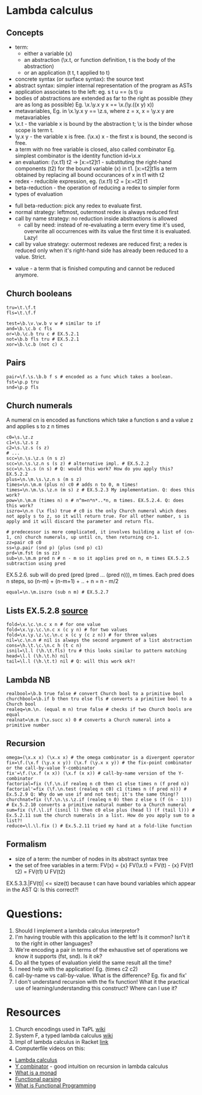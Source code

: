 # Lambda calculus

## Concepts
* term:
  - either a variable (x)
  - an abstraction (\x.t, or function definition, t is the body of the abstraction)
  - or an application (t t, t applied to t)
* concrete syntax (or surface syntax): the source text
* abstract syntax: simpler internal representation of the program as ASTs
* application associates to the left: eg. s t u == (s t) u
* bodies of abstractions are extended as far to the right as possible (they are as long as possible)
  Eg. \x.\y.x y x == \x.(\y.((x y) x))
* metavariables,
  Eg. in \x.\y.x y == \z.s, where z = x, x = \y.x y are metavariables
* \x.t - the variable x is bound by the abstraction t; \x is the binder whose scope is term t.
* \y.x y - the variable x is free. (\x.x) x - the first x is bound, the second is free.
* a term with no free variable is closed, also called combinator
  Eg. simplest combinator is the identity function id=\x.x
* an evaluation: (\x.t1) t2 -> [x:=t2]t1 - substituting the right-hand components (t2) for the bound variable (x) in t1.
  [x:=t2]t1is a term obtained by replacing all bound occurances of x in t1 with t2
* redex - reducible expression, eg. (\x.t1) t2 = [x:=t2] t1
* beta-reduction - the operation of reducing a redex to simpler form
* types of evaluation
- full beta-reduction: pick any redex to evaluate first.
- normal strategy: leftmost, outermost redex is always reduced first
- call by name strategy: no reduction inside abstractions is allowed
  - call by need: instead of re-evaluating a term every time it's used, overwrite all occurrences with its value the first time it is evaluated. Lazy!
- call by value strategy: outermost redexes are reduced first; a redex is reduced only when it's right-hand side has already been reduced to a value. Strict.
* value - a term that is finished computing and cannot be reduced anymore.

## Church booleans
```
tru=\t.\f.t
fls=\t.\f.f

test=\b.\v.\w.b v w # similar to if
and=\b.\c.b c fls
or=\b.\c.b tru c # EX.5.2.1
not=\b.b fls tru # EX.5.2.1
xor=\b.\c.b (not c) c
```

## Pairs
```
pair=\f.\s.\b.b f s # encoded as a func which takes a boolean.
fst=\p.p tru
snd=\p.p fls
```

## Church numerals
A numeral cn is encoded as functions which take a function s and a value z and
applies s to z n times
```
c0=\s.\z.z
c1=\s.\z.s z
c2=\s.\z.s (s z)
# ...
scc=\n.\s.\z.s (n s z)
scc=\n.\s.\z.n s (s z) # alternative impl. # EX.5.2.2
scc=\n.\s.s (n s) # Q: would this work? How do you apply this? EX.5.2.2
plus=\n.\m.\s.\z.n s (m s z)
times=\n.\m.m (plus n) c0 # adds n to 0, m times!
times=\n.\m.\s.\z.n (m s) z # EX.5.2.3 My implementation. Q: does this work?
pow=\n.\m.m (times n) n # n^m=n*n*..*n, m times. EX.5.2.4. Q: does this work?
iszro=\n.n (\x fls) true # c0 is the only Church numeral which does not apply s to z, so it will return true. For all other number, s is apply and it will discard the parameter and return fls.

# predecessor is more complicated, it involves building a list of (cn-1, cn) church numerals, up until cn, then returning cn-1.
zz=pair c0 c0
ss=\p.pair (snd p) (plus (snd p) c1)
prd=\m.fst (m ss zz)
sub=\n.\m.m pred n # n - m so it applies pred on n, m times EX.5.2.5 subtraction using pred
```
EX.5.2.6. sub will do pred (pred (pred ... (pred n))), m times. Each pred does n steps, so (n-m) + (n-m+1) + .. + n = n - m/2
```
equal=\n.\m.iszro (sub n m) # EX.5.2.7
```

## Lists EX.5.2.8 [source](https://en.wikipedia.org/wiki/Church_encoding#Represent_the_list_using_right_fold)
```
fold=\x.\c.\n.c x n # for one value
fold=\x.\y.\c.\n.c x (c y n) # for two values
fold=\x.\y.\z.\c.\n.c x (c y (c z n)) # for three values
nil=\c.\n.n # nil is always the second argument of a list abstraction
cons=\h.\t.\c.\n.c h (t c n)
isnil=\l.l (\h.\t.fls) tru # this looks similar to pattern matching
head=\l.l (\h.\t.h) nil
tail=\l.l (\h.\t.t) nil # Q: will this work ok?!
```

## Lambda NB
```
realbool=\b.b true false # convert Church bool to a primitive bool
churchbool=\b.if b then tru else fls # converts a primitive bool to a Church bool
realeq=\m.\n. (equal m n) true false # checks if two Church bools are equal
realnat=\m.m (\x.succ x) 0 # converts a Church numeral into a primitive number
```

## Recursion
```
omega=(\x.x x) (\x.x x) # the omega combinator is a divergent operator
fix=\f.(\x.f (\y.x x y)) (\x.f (\y.x x y)) # the fix-point combinator or the call-by-value Y-combinator
fix'=\f.(\x.f (x x)) (\x.f (x x)) # call-by-name version of the Y-combinator
factorial=fix (\f.\n.if realeq n c0 then c1 else times n (f pred n))
factorial'=fix (\f.\n.test (realeq n c0) c1 (times n (f pred n))) # Ex.5.2.9 Q: Why do we use if and not test; it's the same thing!?
churchnat=fix (\f.\n.\s.\z.if (realeq n 0) then z else s (f (n - 1))) # Ex.5.2.10 converts a primitive natural number to a Church numeral
sum=fix (\f.\l.if (isnil l) then c0 else plus (head l) (f (tail l))) # Ex.5.2.11 sum the church numerals in a list. How do you apply sum to a list?!
reduce=\l.\l.fix () # Ex.5.2.11 tried my hand at a fold-like function
```

## Formalism
- size of a term: the number of nodes in its abstract syntax tree
- the set of free variables in a term:
  FV(x) = {x}
  FV(\x.t) = FV(t) - {x}
  FV(t1 t2) = FV(t1) U FV(t2)

EX.5.3.3.|FV(t)| <= size(t) because t can have bound variables which appear in the AST Q: Is this correct?!

# Questions:
1. Should I implement a lambda calculus interpretor?
2. I'm having trouble with this application to the left! Is it common? Isn't it to the right in other languages?
3. We're encoding a pair in terms of the exhaustive set of operations we know it supports (fst, snd). Is it ok?
4. Do all the types of evaluation yield the same result all the time?
5. I need help with the application! Eg. (times c2 c2)
6. call-by-name vs call-by-value. What is the difference? Eg. fix and fix'
7. I don't understand recursion with the fix function! What it the practical use of learning/understanding this construct? Where can I use it?

# Resources
1. Church encodings used in TaPL [wiki](https://en.wikipedia.org/wiki/Church_encoding#List_encodings)
2. System F, a typed lambda calculus [wiki](https://en.wikipedia.org/wiki/System_F)
3. Impl of lambda calculus in Racket [link](http://matt.might.net/articles/compiling-up-to-lambda-calculus/)
4. Computerfile videos on this:
  - [Lambda calculus](https://www.youtube.com/watch?v=eis11j_iGMs)
  - [Y combinator](https://www.youtube.com/watch?v=9T8A89jgeTI) - good intuition on recursion in lambda calculus
  - [What is a monad](https://www.youtube.com/watch?v=t1e8gqXLbsU)
  - [Functional parsing](https://www.youtube.com/watch?v=dDtZLm7HIJs)
  - [What is Functional Programming](https://www.youtube.com/watch?v=LnX3B9oaKzw)
